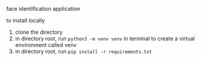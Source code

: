face identification application

to install locally

1. clone the directory
2. in directory root, run ```python3 -m venv venv``` in terminal to create a virtual environment called venv
3. in directory root, run ```pip install -r requirements.txt```
